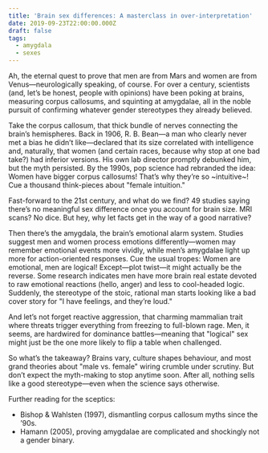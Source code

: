 ```yaml
---
title: 'Brain sex differences: A masterclass in over-interpretation'
date: 2019-09-23T22:00:00.000Z
draft: false
tags:
  - amygdala
  - sexes
---
```


Ah, the eternal quest to prove that men are from Mars and women are from Venus—neurologically speaking, of course. For over a century, scientists (and, let’s be honest, people with opinions) have been poking at brains, measuring corpus callosums, and squinting at amygdalae, all in the noble pursuit of confirming whatever gender stereotypes they already believed.

Take the corpus callosum, that thick bundle of nerves connecting the brain’s hemispheres. Back in 1906, R. B. Bean—a man who clearly never met a bias he didn’t like—declared that its size correlated with intelligence and, naturally, that women (and certain races, because why stop at one bad take?) had inferior versions. His own lab director promptly debunked him, but the myth persisted. By the 1990s, pop science had rebranded the idea: Women have bigger corpus callosums! That’s why they’re so \~intuitive\~! Cue a thousand think-pieces about "female intuition."

Fast-forward to the 21st century, and what do we find? 49 studies saying there’s no meaningful sex difference once you account for brain size. MRI scans? No dice. But hey, why let facts get in the way of a good narrative?

Then there’s the amygdala, the brain’s emotional alarm system. Studies suggest men and women process emotions differently—women may remember emotional events more vividly, while men’s amygdalae light up more for action-oriented responses. Cue the usual tropes: Women are emotional, men are logical! Except—plot twist—it might actually be the reverse. Some research indicates men have more brain real estate devoted to raw emotional reactions (hello, anger) and less to cool-headed logic. Suddenly, the stereotype of the stoic, rational man starts looking like a bad cover story for "I have feelings, and they’re loud."

And let’s not forget reactive aggression, that charming mammalian trait where threats trigger everything from freezing to full-blown rage. Men, it seems, are hardwired for dominance battles—meaning that "logical" sex might just be the one more likely to flip a table when challenged.

So what’s the takeaway? Brains vary, culture shapes behaviour, and most grand theories about "male vs. female" wiring crumble under scrutiny. But don’t expect the myth-making to stop anytime soon. After all, nothing sells like a good stereotype—even when the science says otherwise.

Further reading for the sceptics:

* Bishop & Wahlsten (1997), dismantling corpus callosum myths since the ’90s.
* Hamann (2005), proving amygdalae are complicated and shockingly not a gender binary.
